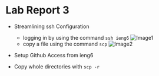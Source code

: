 # Lab Report 3



* Streamlining ssh Configuration

  * logging in by using the command `ssh ieng6`
    ![Image1](https://user-images.githubusercontent.com/103288344/167320907-786f6e7c-4f4c-4bfc-9286-ea1c826cc889.png)
  * copy a file using the command `scp`
    ![Image2](https://user-images.githubusercontent.com/103288344/167321292-a7afd23a-3e77-4c9d-aa61-eefbf6a9d92a.png)



* Setup Github Access from ieng6

  




* Copy whole directories with `scp -r`


